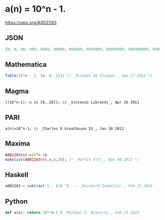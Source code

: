 # a\(n\) \= 10^n \- 1\.
https://oeis.org/A002283
## JSON
```JSON
[0, 9, 99, 999, 9999, 99999, 999999, 9999999, 99999999, 999999999, 9999999999, 99999999999, 999999999999, 9999999999999, 99999999999999, 999999999999999, 9999999999999999, 99999999999999999, 999999999999999999, 9999999999999999999, 99999999999999999999, 999999999999999999999, 9999999999999999999999]
```
## Mathematica
```Mathematica
Table[10^n - 1, {n, 0, 22}] (* _Michael De Vlieger_, Sep 27 2015 *)
```
## Magma
```Magma
[(10^n-1): n in [0..20]]; // _Vincenzo Librandi_, Apr 26 2011
```
## PARI
```PARI
a(n)=10^n-1; \\ _Charles R Greathouse IV_, Jan 30 2012
```
## Maxima
```Maxima
A002283(n):=10^n-1$
makelist(A002283(n),n,0,20); /* _Martin Ettl_, Nov 08 2012 */
```
## Haskell
```Haskell
a002283 = subtract 1 . (10 ^)  -- _Reinhard Zumkeller_, Feb 21 2014
```
## Python
```Python
def a(n): return 10**n-1 # _Michael S. Branicky_, Feb 25 2023
```
